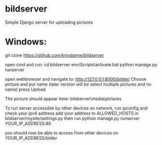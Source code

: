 # bildserver
Simple Django server for uploading pictures

# Windows:
git clone https://github.com/knivdanne/bildserver

open cmd and run:
cd bildserver
env\Scripts\activate.bat
python manage.py runserver

open webbrowser and navigate to:
http://127.0.0.1:8000/bilder/
Choose picture and put name (later version will be select multiple pictures and no name)
press Upload.

The picture should appear here:
bildserver\media\pictures

To run server accessible by other devices on network, run ipconfig and check your ipv4 address
add your address to ALLOWED_HOSTS in bildserver/mysite/settings.py
then run
python manage.py runserver YOUR_IP_ADDRESS:80

you should now be able to access from other devices on YOUR_IP_ADDRESS/bilder


